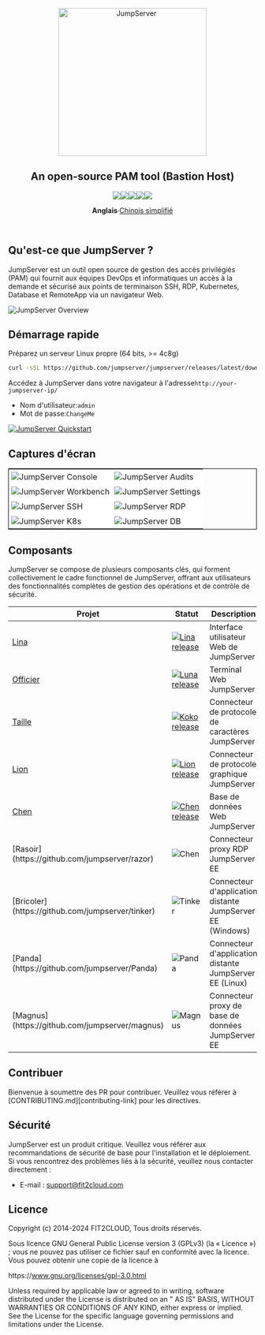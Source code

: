 <div align="center">
  <a name="readme-top"></a>
  <a href="https://jumpserver.org/index-en.html"><img src="https://download.jumpserver.org/images/jumpserver-logo.svg" alt="JumpServer" width="300" /></a>
  
## An open-source PAM tool (Bastion Host)

[![][license-shield]][license-link][![][discord-shield]][discord-link][![][docker-shield]][docker-link][![][github-release-shield]][github-release-link][![][github-stars-shield]][github-stars-link]

**Anglais**·[Chinois simplifié](./README.zh-CN.md)

</div>
<br/>

## Qu'est-ce que JumpServer ?

JumpServer est un outil open source de gestion des accès privilégiés (PAM) qui fournit aux équipes DevOps et informatiques un accès à la demande et sécurisé aux points de terminaison SSH, RDP, Kubernetes, Database et RemoteApp via un navigateur Web.

![JumpServer Overview](https://github.com/jumpserver/jumpserver/assets/32935519/35a371cb-8590-40ed-88ec-f351f8cf9045)

## Démarrage rapide

Préparez un serveur Linux propre (64 bits, >= 4c8g)

```sh
curl -sSL https://github.com/jumpserver/jumpserver/releases/latest/download/quick_start.sh | bash
```

Accédez à JumpServer dans votre navigateur à l'adresse`http://your-jumpserver-ip/`

-   Nom d'utilisateur:`admin`
-   Mot de passe:`ChangeMe`

[![JumpServer Quickstart](https://github.com/user-attachments/assets/0f32f52b-9935-485e-8534-336c63389612)](https://www.youtube.com/watch?v=UlGYRbKrpgY "JumpServer Quickstart")

## Captures d'écran

<table style="border-collapse: collapse; border: 1px solid black;">
  <tr>
    <td style="padding: 5px;background-color:#fff;"><img src= "https://github.com/jumpserver/jumpserver/assets/32935519/99fabe5b-0475-4a53-9116-4c370a1426c4" alt="JumpServer Console"   /></td>
    <td style="padding: 5px;background-color:#fff;"><img src= "https://github.com/jumpserver/jumpserver/assets/32935519/a424d731-1c70-4108-a7d8-5bbf387dda9a" alt="JumpServer Audits"   /></td>
  </tr>

  <tr>
    <td style="padding: 5px;background-color:#fff;"><img src= "https://github.com/jumpserver/jumpserver/assets/32935519/393d2c27-a2d0-4dea-882d-00ed509e00c9" alt="JumpServer Workbench"   /></td>
    <td style="padding: 5px;background-color:#fff;"><img src= "https://github.com/jumpserver/jumpserver/assets/32935519/3a2611cd-8902-49b8-b82b-2a6dac851f3e" alt="JumpServer Settings"   /></td>
  </tr>

  <tr>
    <td style="padding: 5px;background-color:#fff;"><img src= "https://github.com/jumpserver/jumpserver/assets/32935519/1e236093-31f7-4563-8eb1-e36d865f1568" alt="JumpServer SSH"   /></td>
    <td style="padding: 5px;background-color:#fff;"><img src= "https://github.com/jumpserver/jumpserver/assets/32935519/69373a82-f7ab-41e8-b763-bbad2ba52167" alt="JumpServer RDP"   /></td>
  </tr>
  <tr>
    <td style="padding: 5px;background-color:#fff;"><img src= "https://github.com/jumpserver/jumpserver/assets/32935519/5bed98c6-cbe8-4073-9597-d53c69dc3957" alt="JumpServer K8s"   /></td>
    <td style="padding: 5px;background-color:#fff;"><img src= "https://github.com/jumpserver/jumpserver/assets/32935519/b80ad654-548f-42bc-ba3d-c1cfdf1b46d6" alt="JumpServer DB"   /></td>
  </tr>
</table>

## Composants

JumpServer se compose de plusieurs composants clés, qui forment collectivement le cadre fonctionnel de JumpServer, offrant aux utilisateurs des fonctionnalités complètes de gestion des opérations et de contrôle de sécurité.

| Projet                                                 | Statut                                                                                                                                               | Description                                               |
| ------------------------------------------------------ | ---------------------------------------------------------------------------------------------------------------------------------------------------- | --------------------------------------------------------- |
| [Lina](https://github.com/jumpserver/lina)             | <a href="https://github.com/jumpserver/lina/releases"><img alt="Lina release" src="https://img.shields.io/github/release/jumpserver/lina.svg" /></a> | Interface utilisateur Web de JumpServer                   |
| [Officier](https://github.com/jumpserver/luna)         | <a href="https://github.com/jumpserver/luna/releases"><img alt="Luna release" src="https://img.shields.io/github/release/jumpserver/luna.svg" /></a> | Terminal Web JumpServer                                   |
| [Taille](https://github.com/jumpserver/koko)           | <a href="https://github.com/jumpserver/koko/releases"><img alt="Koko release" src="https://img.shields.io/github/release/jumpserver/koko.svg" /></a> | Connecteur de protocole de caractères JumpServer          |
| [Lion](https://github.com/jumpserver/lion)             | <a href="https://github.com/jumpserver/lion/releases"><img alt="Lion release" src="https://img.shields.io/github/release/jumpserver/lion.svg" /></a> | Connecteur de protocole graphique JumpServer              |
| [Chen](https://github.com/jumpserver/chen)             | <a href="https://github.com/jumpserver/chen/releases"><img alt="Chen release" src="https://img.shields.io/github/release/jumpserver/chen.svg" />     | Base de données Web JumpServer                            |
| \[Rasoir](https&#x3A;//github.com/jumpserver/razor)    | <img alt="Chen" src="https://img.shields.io/badge/release-private-red" />                                                                            | Connecteur proxy RDP JumpServer EE                        |
| \[Bricoler](https&#x3A;//github.com/jumpserver/tinker) | <img alt="Tinker" src="https://img.shields.io/badge/release-private-red" />                                                                          | Connecteur d'application distante JumpServer EE (Windows) |
| \[Panda](https&#x3A;//github.com/jumpserver/Panda)     | <img alt="Panda" src="https://img.shields.io/badge/release-private-red" />                                                                           | Connecteur d'application distante JumpServer EE (Linux)   |
| \[Magnus](https&#x3A;//github.com/jumpserver/magnus)   | <img alt="Magnus" src="https://img.shields.io/badge/release-private-red" />                                                                          | Connecteur proxy de base de données JumpServer EE         |

## Contribuer

Bienvenue à soumettre des PR pour contribuer. Veuillez vous référer à \[CONTRIBUTING.md]\[contributing-link] pour les directives.

## Sécurité

JumpServer est un produit critique. Veuillez vous référer aux recommandations de sécurité de base pour l'installation et le déploiement. Si vous rencontrez des problèmes liés à la sécurité, veuillez nous contacter directement :

-   E-mail : support@fit2cloud.com

## Licence

Copyright (c) 2014-2024 FIT2CLOUD, Tous droits réservés.

Sous licence GNU General Public License version 3 (GPLv3) (la « Licence ») ; vous ne pouvez pas utiliser ce fichier sauf en conformité avec la licence. Vous pouvez obtenir une copie de la licence à

https&#x3A;//www.gnu.org/licenses/gpl-3.0.html

Unless required by applicable law or agreed to in writing, software distributed under the License is distributed on an " AS IS" BASIS, WITHOUT WARRANTIES OR CONDITIONS OF ANY KIND, either express or implied. See the License for the specific language governing permissions and limitations under the License.

<!-- JumpServer official link -->

[docs-link]: https://jumpserver.com/docs

[discord-link]: https://discord.com/invite/W6vYXmAQG2

[contributing-link]: https://github.com/jumpserver/jumpserver/blob/dev/CONTRIBUTING.md

<!-- JumpServer Other link-->

[license-link]: https://www.gnu.org/licenses/gpl-3.0.html

[docker-link]: https://hub.docker.com/u/jumpserver

[github-release-link]: https://github.com/jumpserver/jumpserver/releases/latest

[github-stars-link]: https://github.com/jumpserver/jumpserver

[github-issues-link]: https://github.com/jumpserver/jumpserver/issues

<!-- Shield link-->

[github-release-shield]: https://img.shields.io/github/v/release/jumpserver/jumpserver

[github-stars-shield]: https://img.shields.io/github/stars/jumpserver/jumpserver?color=%231890FF&style=flat-square

[docker-shield]: https://img.shields.io/docker/pulls/jumpserver/jms_all.svg

[license-shield]: https://img.shields.io/github/license/jumpserver/jumpserver

[discord-shield]: https://img.shields.io/discord/1194233267294052363?style=flat&logo=discord&logoColor=%23f5f5f5&labelColor=%235462eb&color=%235462eb

<!-- Image link -->

